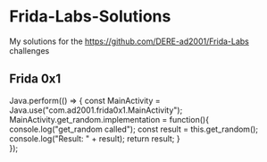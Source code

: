 # Frida-Labs-Solutions
My solutions for the https://github.com/DERE-ad2001/Frida-Labs challenges 

## Frida 0x1

Java.perform(() => {
    const MainActivity = Java.use("com.ad2001.frida0x1.MainActivity");
    MainActivity.get_random.implementation = function(){
        console.log("get_random called");
        const result = this.get_random();
        console.log("Result: " + result);
        return result;
    }   
});
